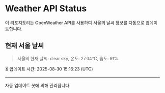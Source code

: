 
# Weather API Status

이 리포지토리는 OpenWeather API를 사용하여 서울의 날씨 정보를 자동으로 업데이트합니다.

## 현재 서울 날씨
> 서울의 현재 날씨: clear sky, 온도: 27.04°C, 습도: 91%

⏳ 업데이트 시간: 2025-08-30 15:16:23 (UTC)

---
자동 업데이트 봇에 의해 관리됩니다.

